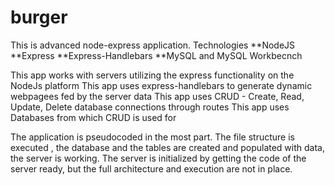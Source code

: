 # burger

This is advanced node-express application.
Technologies
**NodeJS
**Express
**Express-Handlebars
**MySQL and MySQL Workbecnch

This app works with servers utilizing the express functionality on the NodeJs platform
This app uses express-handlebars to generate dynamic webpagees fed by the server data
This app uses CRUD - Create, Read, Update, Delete database connections through routes
This app uses Databases from which CRUD is used for


The application is pseudocoded in the most part. 
The file structure is executed , the database and the tables are created and populated with data, the server is working.
The server is initialized by getting the code of the server ready, but the full architecture and execution are not in place.